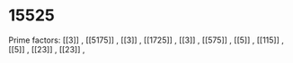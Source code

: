 # 15525

Prime factors: [[3]] , [[5175]] , [[3]] , [[1725]] , [[3]] , [[575]] , [[5]] , [[115]] , [[5]] , [[23]] , [[23]] , 
